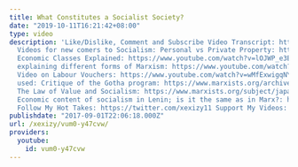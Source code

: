 ```yaml
---
title: What Constitutes a Socialist Society?
date: "2019-10-11T16:21:42+08:00"
type: video
description: 'Like/Dislike, Comment and Subscribe Video Transcript: https://www.patreon.com/posts/14174097
  Videos for new comers to Socialism: Personal vs Private Property: https://www.youtube.com/watch?v=eknoQYrgq60
  Economic Classes Explained: https://www.youtube.com/watch?v=lOJWP_e3EVA My own video
  explaining different forms of Marxism: https://www.youtube.com/watch?v=mksxiY05VaM
  Video on Labour Vouchers: https://www.youtube.com/watch?v=wMfExwigqNY Resources
  used: Critique of the Gotha program: https://www.marxists.org/archive/marx/works/1875/gotha/
  The Law of Value and Socialism: https://www.marxists.org/subject/japan/tsushima/labor-certificates.htm
  Economic content of socialism in Lenin; is it the same as in Marx?: https://libcom.org/library/economic-content-socialism-lenin-it-same-marx
  Follow My Hot Takes: https://twitter.com/xexizy11 Support My Videos: https://www.patreon.com/Xexizy'
publishdate: "2017-09-01T22:06:18.000Z"
url: /xexizy/vum0-y47cvw/
providers:
  youtube:
    id: vum0-y47cvw
---
```

